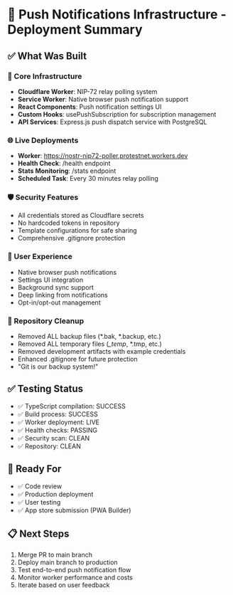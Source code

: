 # 🚀 Push Notifications Infrastructure - Deployment Summary

## ✅ What Was Built

### 🔔 Core Infrastructure
- **Cloudflare Worker**: NIP-72 relay polling system
- **Service Worker**: Native browser push notification support
- **React Components**: Push notification settings UI
- **Custom Hooks**: usePushSubscription for subscription management
- **API Services**: Express.js push dispatch service with PostgreSQL

### 🌐 Live Deployments
- **Worker**: https://nostr-nip72-poller.protestnet.workers.dev
- **Health Check**: /health endpoint
- **Stats Monitoring**: /stats endpoint
- **Scheduled Task**: Every 30 minutes relay polling

### 🛡️ Security Features
- All credentials stored as Cloudflare secrets
- No hardcoded tokens in repository
- Template configurations for safe sharing
- Comprehensive .gitignore protection

### 📱 User Experience
- Native browser push notifications
- Settings UI integration
- Background sync support
- Deep linking from notifications
- Opt-in/opt-out management

### 🧹 Repository Cleanup
- Removed ALL backup files (*.bak, *.backup, etc.)
- Removed ALL temporary files (*_temp*, *.tmp, etc.) 
- Removed development artifacts with example credentials
- Enhanced .gitignore for future protection
- "Git is our backup system!"

## ✅ Testing Status
- ✅ TypeScript compilation: SUCCESS
- ✅ Build process: SUCCESS  
- ✅ Worker deployment: LIVE
- ✅ Health checks: PASSING
- ✅ Security scan: CLEAN
- ✅ Repository: CLEAN

## 🎯 Ready For
- ✅ Code review
- ✅ Production deployment
- ✅ User testing
- ✅ App store submission (PWA Builder)

## 📋 Next Steps
1. Merge PR to main branch
2. Deploy main branch to production  
3. Test end-to-end push notification flow
4. Monitor worker performance and costs
5. Iterate based on user feedback
